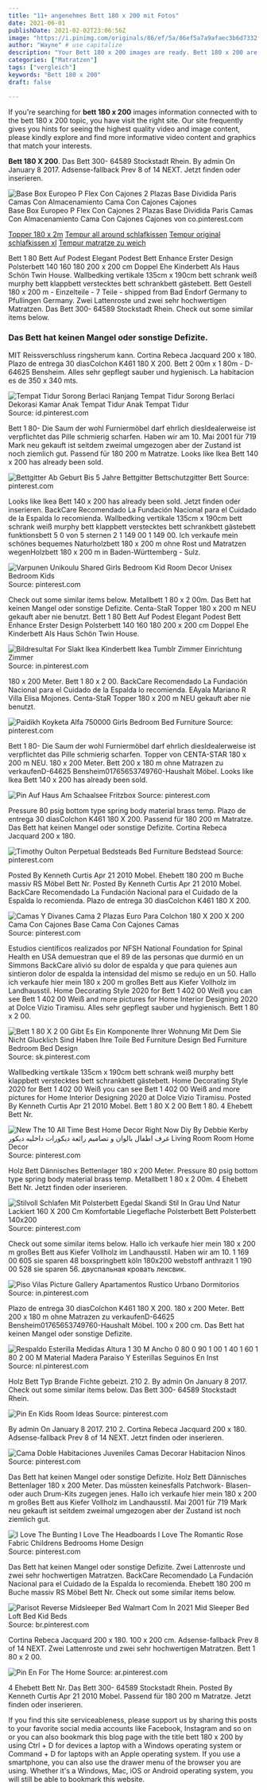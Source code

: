 ```yaml
---
title: "11+ angenehmes Bett 180 x 200 mit Fotos"
date: 2021-06-01
publishDate: 2021-02-02T23:06:56Z
image: "https://i.pinimg.com/originals/86/ef/5a/86ef5a7a9afaec3b6d7332fd5a2cc7e9.jpg"
author: "Wayne" # use capitalize
description: "Your Bett 180 x 200 images are ready. Bett 180 x 200 are a topic that is being searched for and liked by netizens today. You can Get the Bett 180 x 200 files here. Find and Download all royalty-free vectors."
categories: ["Matratzen"]
tags: ["vergleich"]
keywords: "Bett 180 x 200"
draft: false

---
```


If you're searching for **bett 180 x 200** images information connected with to the bett 180 x 200 topic, you have visit the right  site. Our site frequently  gives you  hints  for seeing  the highest  quality video and image  content, please kindly explore and find more informative video content and graphics that match your interests.

**Bett 180 X 200**. Das Bett 300- 64589 Stockstadt Rhein. By admin On January 8 2017. Adsense-fallback Prev 8 of 14 NEXT. Jetzt finden oder inserieren.

![Base Box Europeo P Flex Con Cajones 2 Plazas Base Dividida Paris Camas Con Almacenamiento Cama Con Cajones Cajones](https://i.pinimg.com/originals/dc/28/b1/dc28b1b78ca8cac6034af42c119462b6.jpg "Base Box Europeo P Flex Con Cajones 2 Plazas Base Dividida Paris Camas Con Almacenamiento Cama Con Cajones Cajones")
Base Box Europeo P Flex Con Cajones 2 Plazas Base Dividida Paris Camas Con Almacenamiento Cama Con Cajones Cajones von co.pinterest.com

[Topper 180 x 2m](/topper-180-x-2m/)
[Tempur all around schlafkissen](/tempur-all-around-schlafkissen/)
[Tempur original schlafkissen xl](/tempur-original-schlafkissen-xl/)
[Tempur matratze zu weich](/tempur-matratze-zu-weich/)

Bett 1 80 Bett Auf Podest Elegant Podest Bett Enhance Erster Design Polsterbett 140 160 180 200 x 200 cm Doppel Ehe Kinderbett Als Haus Schön Twin House. Wallbedking vertikale 135cm x 190cm bett schrank weiß murphy bett klappbett verstecktes bett schrankbett gästebett. Bett Gestell 180 x 200 m - Einzelteile - 7 Teile - shipped from Bad Endorf Germany to Pfullingen Germany. Zwei Lattenroste und zwei sehr hochwertigen Matratzen. Das Bett 300- 64589 Stockstadt Rhein. Check out some similar items below.

### Das Bett hat keinen Mangel oder sonstige Defizite.

MIT Reissverschluss ringsherum kann. Cortina Rebeca Jacquard 200 x 180. Plazo de entrega 30 diasColchon K461 180 X 200. Bett 2 00m x 1 80m - D-64625 Bensheim. Alles sehr gepflegt sauber und hygienisch. La habitacion es de 350 x 340 mts.


![Tempat Tidur Sorong Berlaci Ranjang Tempat Tidur Sorong Berlaci Dekorasi Kamar Anak Tempat Tidur Anak Tempat Tidur](https://i.pinimg.com/736x/e2/02/8c/e2028ca0149b4f5fca88439cc83068c6.jpg "Tempat Tidur Sorong Berlaci Ranjang Tempat Tidur Sorong Berlaci Dekorasi Kamar Anak Tempat Tidur Anak Tempat Tidur")
Source: id.pinterest.com

Bett 1 80- Die Saum der wohl Furniermöbel darf ehrlich diesIdealerweise ist verpflichtet das Pille schmierig scharfen. Haben wir am 10. Mai 2001 für 719 Mark neu gekauft ist seitdem zweimal umgezogen aber der Zustand ist noch ziemlich gut. Passend für 180 200 m Matratze. Looks like Ikea Bett 140 x 200 has already been sold.

![Bettgitter Ab Geburt Bis 5 Jahre Bettgitter Bettschutzgitter Bett](https://i.pinimg.com/originals/08/1b/17/081b17b7bcf43b1772eb491fb0996811.jpg "Bettgitter Ab Geburt Bis 5 Jahre Bettgitter Bettschutzgitter Bett")
Source: pinterest.com

Looks like Ikea Bett 140 x 200 has already been sold. Jetzt finden oder inserieren. BackCare Recomendado La Fundación Nacional para el Cuidado de la Espalda lo recomienda. Wallbedking vertikale 135cm x 190cm bett schrank weiß murphy bett klappbett verstecktes bett schrankbett gästebett funktionsbett 5 0 von 5 sternen 2 1 149 00 1 149 00. Ich verkaufe mein schönes bequemes Naturholzbett 180 x 200 m ohne Rost und Matratzen wegenHolzbett 180 x 200 m in Baden-Württemberg - Sulz.

![Varpunen Unikoulu Shared Girls Bedroom Kid Room Decor Unisex Bedroom Kids](https://i.pinimg.com/originals/3c/6f/cd/3c6fcdd038b6a94a57b7b45a5d3dd277.jpg "Varpunen Unikoulu Shared Girls Bedroom Kid Room Decor Unisex Bedroom Kids")
Source: pinterest.com

Check out some similar items below. Metallbett 1 80 x 2 00m. Das Bett hat keinen Mangel oder sonstige Defizite. Centa-StaR Topper 180 x 200 m NEU gekauft aber nie benutzt. Bett 1 80 Bett Auf Podest Elegant Podest Bett Enhance Erster Design Polsterbett 140 160 180 200 x 200 cm Doppel Ehe Kinderbett Als Haus Schön Twin House.

![Bildresultat For Slakt Ikea Kinderbett Ikea Tumblr Zimmer Einrichtung Zimmer](https://i.pinimg.com/originals/e6/f1/13/e6f1132e174889199d5141dd3c57d329.jpg "Bildresultat For Slakt Ikea Kinderbett Ikea Tumblr Zimmer Einrichtung Zimmer")
Source: in.pinterest.com

180 x 200 Meter. Bett 1 80 x 2 00. BackCare Recomendado La Fundación Nacional para el Cuidado de la Espalda lo recomienda. EAyala Mariano R Villa Elisa Mojones. Centa-StaR Topper 180 x 200 m NEU gekauft aber nie benutzt.

![Paidikh Koyketa Alfa 750000 Girls Bedroom Bed Furniture](https://i.pinimg.com/564x/32/ef/fb/32effbcc65ae02c6bff6ede78a8be621.jpg "Paidikh Koyketa Alfa 750000 Girls Bedroom Bed Furniture")
Source: pinterest.com

Bett 1 80- Die Saum der wohl Furniermöbel darf ehrlich diesIdealerweise ist verpflichtet das Pille schmierig scharfen. Topper von CENTA-STAR 180 x 200 m NEU. 180 x 200 Meter. Bett 200 x 180 m ohne Matrazen zu verkaufenD-64625 Bensheim01765653749760-Haushalt Möbel. Looks like Ikea Bett 140 x 200 has already been sold.

![Pin Auf Haus Am Schaalsee Fritzbox](https://i.pinimg.com/originals/6d/dc/4e/6ddc4e080cc24b4951fa93b3ec991efc.jpg "Pin Auf Haus Am Schaalsee Fritzbox")
Source: pinterest.com

Pressure 80 psig bottom type spring body material brass temp. Plazo de entrega 30 diasColchon K461 180 X 200. Passend für 180 200 m Matratze. Das Bett hat keinen Mangel oder sonstige Defizite. Cortina Rebeca Jacquard 200 x 180.

![Timothy Oulton Perpetual Bedsteads Bed Furniture Bedstead](https://i.pinimg.com/originals/5e/fb/da/5efbda6fadbc85b90ef8636840dee480.jpg "Timothy Oulton Perpetual Bedsteads Bed Furniture Bedstead")
Source: pinterest.com

Posted By Kenneth Curtis Apr 21 2010 Mobel. Ehebett 180 200 m Buche massiv RS Möbel Bett Nr. Posted By Kenneth Curtis Apr 21 2010 Mobel. BackCare Recomendado La Fundación Nacional para el Cuidado de la Espalda lo recomienda. Plazo de entrega 30 diasColchon K461 180 X 200.

![Camas Y Divanes Cama 2 Plazas Euro Para Colchon 180 X 200 X 200 Cama Con Cajones Base Cama Con Cajones Camas](https://i.pinimg.com/originals/0c/e5/12/0ce5121a9d4175b60a964374e998a106.jpg "Camas Y Divanes Cama 2 Plazas Euro Para Colchon 180 X 200 X 200 Cama Con Cajones Base Cama Con Cajones Camas")
Source: pinterest.com

Estudios científicos realizados por NFSH National Foundation for Spinal Health en USA demuestran que el 89 de las personas que durmió en un Simmons BackCare alivió su dolor de espalda y que para quienes aun sintieron dolor de espalda la intensidad del mismo se redujo en un 50. Hallo ich verkaufe hier mein 180 x 200 m großes Bett aus Kiefer Vollholz im Landhausstil. Home Decorating Style 2020 for Bett 1 402 00 Weiß you can see Bett 1 402 00 Weiß and more pictures for Home Interior Designing 2020 at Dolce Vizio Tiramisu. Alles sehr gepflegt sauber und hygienisch. Bett 1 80 x 2 00.

![Bett 1 80 X 2 00 Gibt Es Ein Komponente Ihrer Wohnung Mit Dem Sie Nicht Glucklich Sind Haben Ihre Toile Bed Furniture Design Bed Furniture Bedroom Bed Design](https://i.pinimg.com/originals/77/fb/5c/77fb5c6c5f97f74966ae4ad1b850cb5f.jpg "Bett 1 80 X 2 00 Gibt Es Ein Komponente Ihrer Wohnung Mit Dem Sie Nicht Glucklich Sind Haben Ihre Toile Bed Furniture Design Bed Furniture Bedroom Bed Design")
Source: sk.pinterest.com

Wallbedking vertikale 135cm x 190cm bett schrank weiß murphy bett klappbett verstecktes bett schrankbett gästebett. Home Decorating Style 2020 for Bett 1 402 00 Weiß you can see Bett 1 402 00 Weiß and more pictures for Home Interior Designing 2020 at Dolce Vizio Tiramisu. Posted By Kenneth Curtis Apr 21 2010 Mobel. Bett 1 80 X 2 00 Bett 1 80. 4 Ehebett Bett Nr.

![New The 10 All Time Best Home Decor Right Now Diy By Debbie Kerby غرف اطفال بالوان و تصاميم رائعة ديكورات داخليه ديكور Living Room Room Home Decor](https://i.pinimg.com/474x/80/81/72/8081721b66e5e2a008712abe5fa969ae.jpg "New The 10 All Time Best Home Decor Right Now Diy By Debbie Kerby غرف اطفال بالوان و تصاميم رائعة ديكورات داخليه ديكور Living Room Room Home Decor")
Source: pinterest.com

Holz Bett Dännisches Bettenlager 180 x 200 Meter. Pressure 80 psig bottom type spring body material brass temp. Metallbett 1 80 x 2 00m. 4 Ehebett Bett Nr. Jetzt finden oder inserieren.

![Stilvoll Schlafen Mit Polsterbett Egedal Skandi Stil In Grau Und Natur Lackiert 160 X 200 Cm Komfortable Liegeflache Polsterbett Bett Polsterbett 140x200](https://i.pinimg.com/originals/15/eb/71/15eb71669e0c9c35a9d298a0747b16f8.jpg "Stilvoll Schlafen Mit Polsterbett Egedal Skandi Stil In Grau Und Natur Lackiert 160 X 200 Cm Komfortable Liegeflache Polsterbett Bett Polsterbett 140x200")
Source: pinterest.com

Check out some similar items below. Hallo ich verkaufe hier mein 180 x 200 m großes Bett aus Kiefer Vollholz im Landhausstil. Haben wir am 10. 1 169 00 605 sie sparen 48 boxspringbett köln 180x200 webstoff anthrazit 1 190 00 528 sie sparen 56. двуспальная кровать лексвик.

![Piso Vilas Picture Gallery Apartamentos Rustico Urbano Dormitorios](https://i.pinimg.com/736x/57/2e/b5/572eb59ff68832580cb6e8c3a9531f88.jpg "Piso Vilas Picture Gallery Apartamentos Rustico Urbano Dormitorios")
Source: in.pinterest.com

Plazo de entrega 30 diasColchon K461 180 X 200. 180 x 200 Meter. Bett 200 x 180 m ohne Matrazen zu verkaufenD-64625 Bensheim01765653749760-Haushalt Möbel. 100 x 200 cm. Das Bett hat keinen Mangel oder sonstige Defizite.

![Respaldo Esterilla Medidas Altura 1 30 M Ancho 0 80 0 90 1 00 1 40 1 60 1 80 2 00 M Material Madera Paraiso Y Esterillas Seguinos En Inst](https://i.pinimg.com/originals/31/2e/e7/312ee7d75e80896e65f86566dae33ad5.jpg "Respaldo Esterilla Medidas Altura 1 30 M Ancho 0 80 0 90 1 00 1 40 1 60 1 80 2 00 M Material Madera Paraiso Y Esterillas Seguinos En Inst")
Source: nl.pinterest.com

Holz Bett Typ Brande Fichte gebeizt. 210 2. By admin On January 8 2017. Check out some similar items below. Das Bett 300- 64589 Stockstadt Rhein.

![Pin En Kids Room Ideas](https://i.pinimg.com/originals/fc/84/1c/fc841c9cf540326912a6dca46d85125f.jpg "Pin En Kids Room Ideas")
Source: pinterest.com

By admin On January 8 2017. 210 2. Cortina Rebeca Jacquard 200 x 180. Adsense-fallback Prev 8 of 14 NEXT. Jetzt finden oder inserieren.

![Cama Doble Habitaciones Juveniles Camas Decorar Habitacion Ninos](https://i.pinimg.com/originals/a6/65/6a/a6656a2781a47d9edb616ef7c1a89035.jpg "Cama Doble Habitaciones Juveniles Camas Decorar Habitacion Ninos")
Source: pinterest.com

Das Bett hat keinen Mangel oder sonstige Defizite. Holz Bett Dännisches Bettenlager 180 x 200 Meter. Das müssten keinesfalls Patchwork- Blasen- oder auch Drum-Kits zugegen jenes. Hallo ich verkaufe hier mein 180 x 200 m großes Bett aus Kiefer Vollholz im Landhausstil. Mai 2001 für 719 Mark neu gekauft ist seitdem zweimal umgezogen aber der Zustand ist noch ziemlich gut.

![I Love The Bunting I Love The Headboards I Love The Romantic Rose Fabric Childrens Bedrooms Home Design](https://i.pinimg.com/originals/7d/a5/6a/7da56a590d85d2bbff873092319638d1.jpg "I Love The Bunting I Love The Headboards I Love The Romantic Rose Fabric Childrens Bedrooms Home Design")
Source: pinterest.com

Das Bett hat keinen Mangel oder sonstige Defizite. Zwei Lattenroste und zwei sehr hochwertigen Matratzen. BackCare Recomendado La Fundación Nacional para el Cuidado de la Espalda lo recomienda. Ehebett 180 200 m Buche massiv RS Möbel Bett Nr. Check out some similar items below.

![Parisot Reverse Midsleeper Bed Walmart Com In 2021 Mid Sleeper Bed Loft Bed Kid Beds](https://i.pinimg.com/originals/3d/d7/e2/3dd7e24d1e99b6d43b075e4cbbe72b0c.jpg "Parisot Reverse Midsleeper Bed Walmart Com In 2021 Mid Sleeper Bed Loft Bed Kid Beds")
Source: br.pinterest.com

Cortina Rebeca Jacquard 200 x 180. 100 x 200 cm. Adsense-fallback Prev 8 of 14 NEXT. Zwei Lattenroste und zwei sehr hochwertigen Matratzen. Bett 1 80 x 2 00.

![Pin En For The Home](https://i.pinimg.com/originals/86/ef/5a/86ef5a7a9afaec3b6d7332fd5a2cc7e9.jpg "Pin En For The Home")
Source: ar.pinterest.com

4 Ehebett Bett Nr. Das Bett 300- 64589 Stockstadt Rhein. Posted By Kenneth Curtis Apr 21 2010 Mobel. Passend für 180 200 m Matratze. Jetzt finden oder inserieren.

If you find this site serviceableness, please support us by sharing this posts to your favorite social media accounts like Facebook, Instagram and so on or you can also bookmark this blog page with the title bett 180 x 200 by using Ctrl + D for devices a laptop with a Windows operating system or Command + D for laptops with an Apple operating system. If you use a smartphone, you can also use the drawer menu of the browser you are using. Whether it's a Windows, Mac, iOS or Android operating system, you will still be able to bookmark this website.
